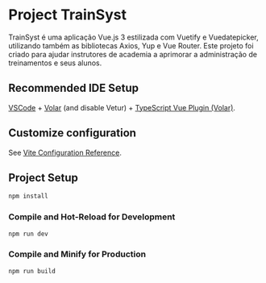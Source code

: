 # Project TrainSyst 

TrainSyst é uma aplicação Vue.js 3 estilizada com Vuetify e Vuedatepicker, utilizando também as bibliotecas Axios, Yup e Vue Router. Este projeto foi criado para ajudar instrutores de academia a aprimorar a administração de treinamentos e seus alunos.

## Recommended IDE Setup

[VSCode](https://code.visualstudio.com/) + [Volar](https://marketplace.visualstudio.com/items?itemName=Vue.volar) (and disable Vetur) + [TypeScript Vue Plugin (Volar)](https://marketplace.visualstudio.com/items?itemName=Vue.vscode-typescript-vue-plugin).

## Customize configuration

See [Vite Configuration Reference](https://vitejs.dev/config/).

## Project Setup

```sh
npm install
```

### Compile and Hot-Reload for Development

```sh
npm run dev
```

### Compile and Minify for Production

```sh
npm run build
```
